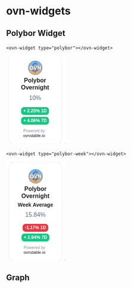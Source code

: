 # ovn-widgets


## Polybor Widget


`
<ovn-widget type="polybor"></ovn-widget>
`

![img.png](images/img.png)


`
<ovn-widget type="polybor-week"></ovn-widget>
`

![img_1.png](images/img_1.png)


## Graph


